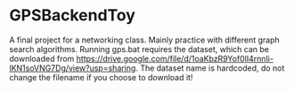 # GPSBackendToy
A final project for a networking class. Mainly practice with different graph search algorithms. Running gps.bat requires the dataset, which can be downloaded from https://drive.google.com/file/d/1oaKbzR9Yof0lI4rnnli-lKN1soVNG7Dg/view?usp=sharing. The dataset name is hardcoded, do not change the filename if you choose to download it!
